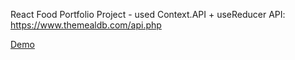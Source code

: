 React Food Portfolio Project - used Context.API + useReducer
API: https://www.themealdb.com/api.php

<a href="https://vitaliygalata1986.github.io/react-food/" target="_blank">Demo</a>
